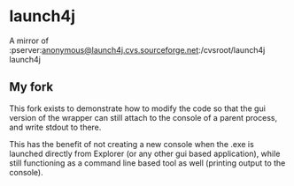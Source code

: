 launch4j
========
A mirror of
:pserver:anonymous@launch4j.cvs.sourceforge.net:/cvsroot/launch4j launch4j

My fork
-------
This fork exists to demonstrate how to modify the code so that the gui version of the wrapper can still attach to the console of a parent process, and write stdout to there.

This has the benefit of not creating a new console when the .exe is launched directly from Explorer (or any other gui based application), while still functioning as a command line based tool as well (printing output to the console).
